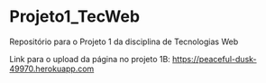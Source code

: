 # Projeto1_TecWeb
Repositório para o Projeto 1 da disciplina de Tecnologias Web

Link para o upload da página no projeto 1B:
https://peaceful-dusk-49970.herokuapp.com
